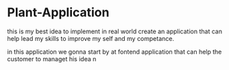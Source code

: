 # Plant-Application

this is my best idea to implement in real world 
create an application that can help lead my skills to improve my self 
and my competance.

in this application we gonna start by at fontend application that can help the customer to managet his idea n
